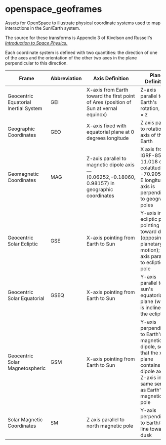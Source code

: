 # openspace_geoframes
Assets for OpenSpace to illustrate physical coordinate systems used to map interactions in the Sun/Earth system.

The source for these transforms is Appendix 3 of Kivelson and Russell's [_Introduction to Space Physics._](https://archive.org/details/introductiontosp0000unse_w5p3)

Each coordinate system is defined with two quantities: the direction of one of the axes and the orientation of the other two axes in the plane perpendicular to this direction. 

| Frame    | Abbreviation | Axis Definition | Plane Definition | Used In: | K&R Appendix | OpenSpace Asset |
| -------- | ------- |------- |------- |------- |------- |------- |
| Geocentric Equatorial Inertial System  | GEI    | X-axis from Earth toward the first point of Ares (position of Sun at vernal equinox)| Z-axis parallel to Earth's rotation, y = x × z| Astronomy and satellite orbit calculations | A.3.3.1 | |
| Geographic Coordinates | GEO  | X-axis fixed with equatorial plane at 0 degrees longitude | Z axis parallel to rotation axis of the Earth | Ground coordinates | A.3.3.2 | |
| Geomagnetic Coordinates | MAG  | Z-axis parallel to magnetic dipole axis — (0.06252,-0.18060, 0.98157) in geographic coordinates | X axis from IGRF-85: 11.018 deg colatitude, -70.905 deg E longitude. Y axis is perpendicular to geographic poles | Magnetic coordinates, magnetic local time | A.3.3.3 | |
| Geocentric Solar Ecliptic | GSE  | X-axis pointing from Earth to Sun | Y-axis in ecliptic plane pointing toward dusk (opposing planetary motion); z-axis parallel to ecliptic pole | Interplanetary magnetic field, solar wind velocity data | A.3.3.4 | |
| Geocentric Solar Equatorial | GSEQ  | X-axis pointing from Earth to Sun | Y-axis parallel to the sun's equatorial plane (which is inclined to the ecliptic) | Interplanetary magnetic field data | A.3.3.5 | |
| Geocentric Solar Magnetospheric | GSM  | X-axis pointing from Earth to Sun | Y-axis perpendicular to Earth's magnetic dipole, so that the x-z plane contains the dipole axis; Z-axis in same sense as Earth's magnetic pole | Magnetospheric stuff | A.3.3.6 | [GSM](https://github.com/OpenSpace/OpenSpace/blob/master/data/assets/scene/solarsystem/planets/earth/transforms_gsm_sm_timedependent.asset) |
| Solar Magnetic Coordinates | SM  | Z axis parallel to north magnetic pole | Y-axis perpendicular to Earth/Sun line toward dusk | Data controlled more strongly by Earth's field than by solar wind | A.3.3.7 | |
